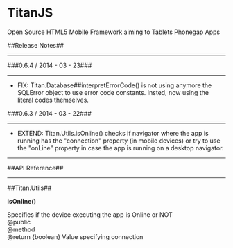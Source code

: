 TitanJS
=======

Open Source HTML5 Mobile Framework aiming to Tablets Phonegap Apps

##Release Notes##
***

###0.6.4 / 2014 - 03 - 23###
***

- FIX: Titan.Database##interpretErrorCode() is not using anymore the SQLError object to use error code constants. Insted, now using the literal codes themselves.

###0.6.3 / 2014 - 03 - 22###
***

- EXTEND: Titan.Utils.isOnline() checks if navigator where the app is running has the "connection" property (in mobile devices) or try to use the "onLine" property in case the app is running on a desktop navigator.

***

##API Reference##
***

##Titan.Utils##

**isOnline()**

Specifies if the device executing the app is Online or NOT   
@public   
@method  
@return {boolean} Value specifying connection
